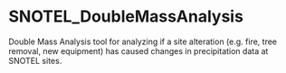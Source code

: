 # SNOTEL_DoubleMassAnalysis
Double Mass Analysis tool for analyzing if a site alteration (e.g. fire, tree removal, new equipment) has caused changes in precipitation data at SNOTEL sites.
